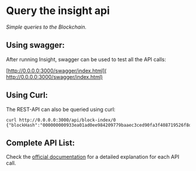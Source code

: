 # Query the insight api
*Simple queries to the Blockchain.*

## Using swagger:
After running Insight, swagger can be used to test all the API calls:

[​http://0.0.0.0:3000/swagger/index.html​](​http://0.0.0.0:3000/swagger/index.html​)

## Using Curl:
The REST-API can also be queried using curl:

```
curl http://0.0.0.0:3000/api/block-index/0
{"blockHash":"000000000933ea01ad0ee984209779baaec3ced90fa3f408719526f8d77f4943"}
```

## Complete API List:

Check the [official documentation](https://k-nuth.github.io/docfx/restapi/bitprim-api.html) for a detailed explanation for each API call.